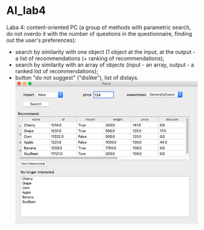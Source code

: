 # AI_lab4
Laba 4: content-oriented PC (a group of methods with parametric search, do not overdo it with the number of questions in the questionnaire, finding out the user's preferences):  
- search by similarity with one object (1 object at the input, at the output - a list of recommendations (+ ranking of recommendations);  
- search by similarity with an array of objects (input - an array, output - a ranked list of recommendations);  
- button "do not suggest" ("dislike"), list of dislays.
![image](https://github.com/PrettyWitch/AI_lab4/blob/master/image/%E6%88%AA%E5%B1%8F2020-12-1914.11.46.png)
